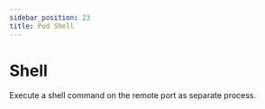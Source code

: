 ```yaml
---
sidebar_position: 23
title: Pod Shell
---
```

# Shell

Execute a shell command on the remote port as separate process.
